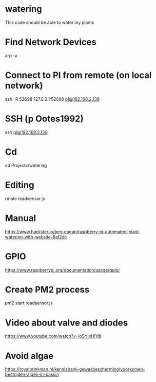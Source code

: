 # watering
This code should be able to water my plants

# Find Network Devices
arp -a

# Connect to PI from remote (on local network)
ssh -R 52698:127.0.0.1:52698 pi@192.168.2.139

# SSH (p Ootes1992)
ssh pi@192.168.2.139

# Cd
cd Projects/watering 

# Editing 
rmate readsensor.js

# Manual
https://www.hackster.io/ben-eagan/raspberry-pi-automated-plant-watering-with-website-8af2dc

# GPIO
https://www.raspberrypi.org/documentation/usage/gpio/

# Create PM2 process 
pm2 start readsensor.js

# Video about valve and diodes
https://www.youtube.com/watch?v=ioSYlxHlYdI

# Avoid algae
https://royalbrinkman.nl/kennisbank-gewasbescherming/voorkomen-bestrijden-algen-in-bassin